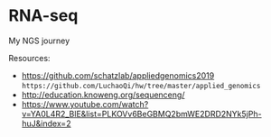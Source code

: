 # RNA-seq
My NGS journey  

Resources:
*  https://github.com/schatzlab/appliedgenomics2019 ```https://github.com/LuchaoQi/hw/tree/master/applied_genomics```  
*  http://education.knoweng.org/sequenceng/  
*  https://www.youtube.com/watch?v=YA0L4R2_BlE&list=PLKOVv6BeGBMQ2bmWE2DRD2NYk5jPh-huJ&index=2
